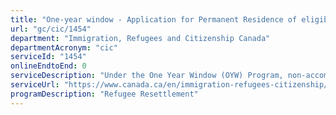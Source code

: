 ```yaml
---
title: "One-year window - Application for Permanent Residence of eligible dependants"
url: "gc/cic/1454"
department: "Immigration, Refugees and Citizenship Canada"
departmentAcronym: "cic"
serviceId: "1454"
onlineEndtoEnd: 0
serviceDescription: "Under the One Year Window (OYW) Program, non-accompanying family members may be eligible to be processed as dependants of the permanent resident who arrived in Canada as a refugee within the past year. All family members must have been declared on the permanent resident’s application to be eligible for OYW processing."
serviceUrl: "https://www.canada.ca/en/immigration-refugees-citizenship/services/application/application-forms-guides/request-process-family-members-under-year-window-opportunity-provisions.html"
programDescription: "Refugee Resettlement"
---
```

